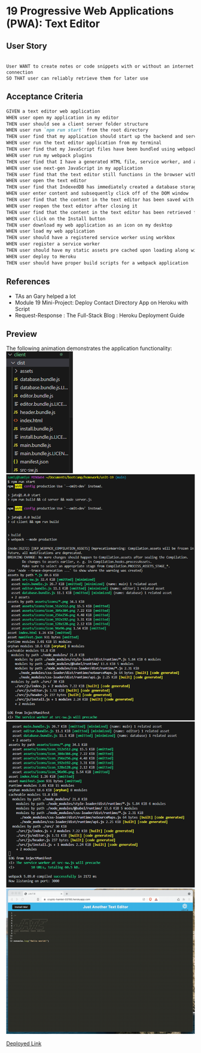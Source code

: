 # 19 Progressive Web Applications (PWA): Text Editor



## User Story

```

User WANT to create notes or code snippets with or without an internet connection
SO THAT user can reliably retrieve them for later use
```

## Acceptance Criteria

```md
GIVEN a text editor web application
WHEN user open my application in my editor
THEN user should see a client server folder structure
WHEN user run `npm run start` from the root directory
THEN user find that my application should start up the backend and serve the client
WHEN user run the text editor application from my terminal
THEN user find that my JavaScript files have been bundled using webpack
WHEN user run my webpack plugins
THEN user find that I have a generated HTML file, service worker, and a manifest file
WHEN user use next-gen JavaScript in my application
THEN user find that the text editor still functions in the browser without errors
WHEN user open the text editor
THEN user find that IndexedDB has immediately created a database storage
WHEN user enter content and subsequently click off of the DOM window
THEN user find that the content in the text editor has been saved with IndexedDB
WHEN user reopen the text editor after closing it
THEN user find that the content in the text editor has been retrieved from our IndexedDB
WHEN user click on the Install button
THEN user download my web application as an icon on my desktop
WHEN user load my web application
THEN user should have a registered service worker using workbox
WHEN user register a service worker
THEN user should have my static assets pre cached upon loading along with subsequent pages and static assets
WHEN user deploy to Heroku
THEN user should have proper build scripts for a webpack application
```


## References

*   TAs an Gary helped a lot
*   Module 19 Mini-Project: Deploy Contact Directory App on Heroku with Script
*   Request-Response : The Full-Stack Blog : Heroku Deployment Guide
 

## Preview

The following animation demonstrates the application functionality:
![Screenshot of cliend folder after npm run start](./Assets/Client-folder-19.png)
![Screenshot of npm run start](./Assets/npm-start-19.png)
![Screenshot of npm run start part 2](./Assets/npm-start2-19.png)
![demo](./Assets/00-demo.gif)




[Deployed Link](https://samiyeahsan.github.io/PWA-textEditer/)